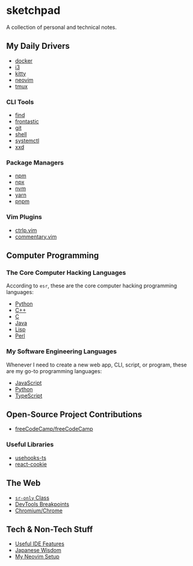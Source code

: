# sketchpad

A collection of personal and technical notes.

## My Daily Drivers

- [docker](./docker/README.md)
- [i3](./i3/README.md)
- [kitty](./kitty/README.md)
- [neovim](./neovim/README.md)
- [tmux](./tmux/README.md)

### CLI Tools

- [find](./find/)
- [frontastic](./frontastic/)
- [git](./git/README.md)
- [shell](./shell/README.md)
- [systemctl](./systemctl/)
- [xxd](./xxd/README.md)

### Package Managers

- [npm](./npm/README.md)
- [npx](./npx/README.md)
- [nvm](./nvm/README.md)
- [yarn](./yarn/README.md)
- [pnpm](./pnpm/README.md)

### Vim Plugins

- [ctrlp.vim](./vim-plugins/ctlp_vim.md)
- [commentary.vim](./vim-plugins/commentary_vim.md)

## Computer Programming

### The Core Computer Hacking Languages

According to `esr`, these are the core computer hacking programming languages:

- [Python](./langs/py.md)
- [C++](./langs/cpp.md)
- [C](./langs/c.md)
- [Java](#)
- [Lisp](#)
- [Perl](#)

### My Software Engineering Languages

Whenever I need to create a new web app, CLI, script, or program, these are my
go-to programming languages:

- [JavaScript](./langs/js.md)
- [Python](./langs/py.md)
- [TypeScript](#)

## Open-Source Project Contributions

- [freeCodeCamp/freeCodeCamp](https://github.com/freeCodeCamp/freeCodeCamp/pulls?q=is%3Apr+author%3Aarantebw+is%3Aclosed)

### Useful Libraries

- [usehooks-ts](https://github.com/juliencrn/usehooks-ts)
- [react-cookie](https://github.com/bendotcodes/cookies)

## The Web

- [`sr-only` Class](./css/README.md#sr-only)
- [DevTools Breakpoints](./css/README.md#break-points)
- [Chromium/Chrome](./chrome/README.md)

## Tech & Non-Tech Stuff

- [Useful IDE Features](./others/useful_ide_features.md)
- [Japanese Wisdom](./others/japanese_wisdom.md)
- [My Neovim Setup](./others/my_neovim_setup.md)
